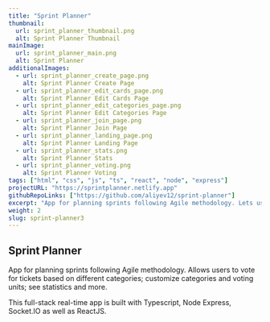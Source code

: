 ```yaml
---
title: "Sprint Planner"
thumbnail:
  url: sprint_planner_thumbnail.png
  alt: Sprint Planner Thumbnail
mainImage:
  url: sprint_planner_main.png
  alt: Sprint Planner
additionalImages:
  - url: sprint_planner_create_page.png
    alt: Sprint Planner Create Page
  - url: sprint_planner_edit_cards_page.png
    alt: Sprint Planner Edit Cards Page
  - url: sprint_planner_edit_categories_page.png
    alt: Sprint Planner Edit Categories Page
  - url: sprint_planner_join_page.png
    alt: Sprint Planner Join Page
  - url: sprint_planner_landing_page.png
    alt: Sprint Planner Landing Page
  - url: sprint_planner_stats.png
    alt: Sprint Planner Stats
  - url: sprint_planner_voting.png
    alt: Sprint Planner Voting
tags: ["html", "css", "js", "ts", "react", "node", "express"]
projectURL: "https://sprintplanner.netlify.app"
githubRepoLinks: ["https://github.com/aliyev12/sprint-planner"]
excerpt: "App for planning sprints following Agile methodology. Lets users vote for tickets, see stats, and more."
weight: 2
slug: sprint-planner3
---
```


## Sprint Planner

App for planning sprints following Agile methodology. Allows users to vote for tickets based on different categories; customize categories and voting units; see statistics and more.

This full-stack real-time app is built with Typescript, Node Express, Socket.IO as well as ReactJS.
